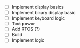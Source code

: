 - [ ] Implement display basics
- [ ] Implement binary display basic
- [ ] Implement keyboard logic
- [ ] Test power
- [ ] Add RTOS (?)
- [ ] Build
- [ ] Implement logic
